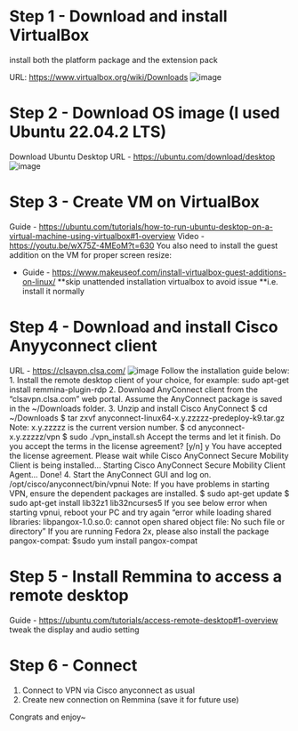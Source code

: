 # Step 1 - Download and install VirtualBox
install both the platform package and the extension pack

URL: https://www.virtualbox.org/wiki/Downloads
![image](https://user-images.githubusercontent.com/39102148/226271493-e812395c-8eb6-4e57-b40c-2bd37e0a9fa3.png)

# Step 2 - Download OS image (I used Ubuntu 22.04.2 LTS)
Download Ubuntu Desktop
URL - https://ubuntu.com/download/desktop
![image](https://user-images.githubusercontent.com/39102148/226272217-7faeeb14-3838-4b6b-aa3e-a513a05d0160.png)

# Step 3 - Create VM on VirtualBox
Guide - https://ubuntu.com/tutorials/how-to-run-ubuntu-desktop-on-a-virtual-machine-using-virtualbox#1-overview
Video - https://youtu.be/wX75Z-4MEoM?t=630
You also need to install the guest addition on the VM for proper screen resize:
 - Guide - https://www.makeuseof.com/install-virtualbox-guest-additions-on-linux/
**skip unattended installation virtualbox to avoid issue
**i.e. install it normally

# Step 4 - Download and install Cisco Anyyconnect client
URL - https://clsavpn.clsa.com/
![image](https://user-images.githubusercontent.com/39102148/226273820-87cb0ec7-a36c-47d1-b7f7-6fce93478c01.png)
Follow the installation guide below:
    1. Install the remote desktop client of your choice, for example:
    sudo apt-get install remmina-plugin-rdp
    2. Download AnyConnect client from the “clsavpn.clsa.com” web portal. Assume
    the AnyConnect package is saved in the ~/Downloads folder.
    3. Unzip and install Cisco AnyConnect
    $ cd ~/Downloads
    $ tar zxvf anyconnect-linux64-x.y.zzzzz-predeploy-k9.tar.gz
    Note: x.y.zzzzz is the current version number.
    $ cd anyconnect-x.y.zzzzz/vpn
    $ sudo ./vpn_install.sh
    Accept the terms and let it finish.
    Do you accept the terms in the license agreement? [y/n] y
    You have accepted the license agreement.
    Please wait while Cisco AnyConnect Secure Mobility Client is being installed...
    Starting Cisco AnyConnect Secure Mobility Client Agent...
    Done!
    4. Start the AnyConnect GUI and log on.
    /opt/cisco/anyconnect/bin/vpnui
    Note:
    If you have problems in starting VPN, ensure the dependent packages are
    installed.
    $ sudo apt-get update
    $ sudo apt-get install lib32z1 lib32ncurses5
    If you see below error when starting vpnui, reboot your PC and try again
    “error while loading shared libraries: libpangox-1.0.so.0: cannot open shared
    object file: No such file or directory”
    If you are running Fedora 2x, please also install the package pangox-compat:
    $sudo yum install pangox-compat

# Step 5 - Install Remmina to access a remote desktop
Guide - https://ubuntu.com/tutorials/access-remote-desktop#1-overview
tweak the display and audio setting

# Step 6 - Connect
  1. Connect to VPN via Cisco anyconnect as usual
  2. Create new connection on Remmina (save it for future use)
 
 Congrats and enjoy~
